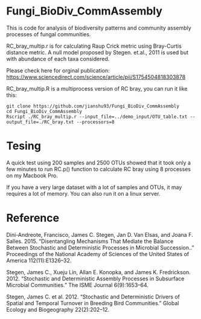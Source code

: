 # Fungi_BioDiv_CommAssembly
This is code for analysis of biodiversity patterns and community assembly processes of fungal communities. 

RC_bray_multip.r is for calculating Raup Crick metric using Bray-Curtis distance metric. A null model proposed by Stegen. et.al., 2011 is used but with abundance of each taxa considered.

Please check here for orginal publication: https://www.sciencedirect.com/science/article/pii/S1754504818303878 


RC_bray_multip.R is a multiprocess version of RC bray, you can run it like this:

```
git clone https://github.com/jianshu93/Fungi_BioDiv_CommAssembly
cd Fungi_BioDiv_CommAssembly
Rscript ./RC_bray_multip.r --input_file=../demo_input/OTU_table.txt --output_file=./RC_bray.txt --processors=8
```


# Tesing
A quick test using 200 samples and 2500 OTUs showed that it took only a few minutes to run RC.p() function to calculate RC bray using 8 processes on my Macbook Pro.

If you have a very large dataset with a lot of samples and OTUs, it may requires a lot of memory. You can also run it on a linux server.

# Reference
Dini-Andreote, Francisco, James C. Stegen, Jan D. Van Elsas, and Joana F. Salles. 2015. “Disentangling Mechanisms That Mediate the Balance Between Stochastic and Deterministic Processes in Microbial Succession..” Proceedings of the National Academy of Sciences of the United States of America 112(11):E1326–32.

Stegen, James C., Xueju Lin, Allan E. Konopka, and James K. Fredrickson. 2012. “Stochastic and Deterministic Assembly Processes in Subsurface Microbial Communities.” The ISME Journal 6(9):1653–64.

Stegen, James C. et al. 2012. “Stochastic and Deterministic Drivers of Spatial and Temporal Turnover in Breeding Bird Communities.” Global Ecology and Biogeography 22(2):202–12.







